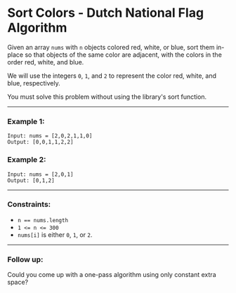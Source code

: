 # Sort Colors - Dutch National Flag Algorithm

Given an array `nums` with `n` objects colored red, white, or blue, sort them in-place so that objects of the same color are adjacent, with the colors in the order red, white, and blue.

We will use the integers `0`, `1`, and `2` to represent the color red, white, and blue, respectively.

You must solve this problem without using the library's sort function.

---

### Example 1:
```
Input: nums = [2,0,2,1,1,0]
Output: [0,0,1,1,2,2]
```

### Example 2:
```
Input: nums = [2,0,1]
Output: [0,1,2]
```

---

### Constraints:
- `n == nums.length`
- `1 <= n <= 300`
- `nums[i]` is either `0`, `1`, or `2`.

---

### Follow up:
Could you come up with a one-pass algorithm using only constant extra space?
